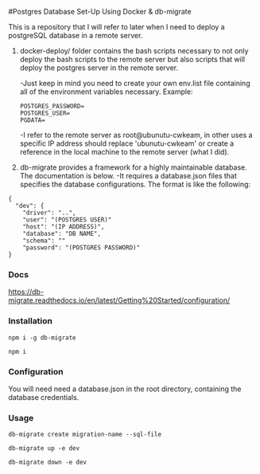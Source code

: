#Postgres Database Set-Up Using Docker & db-migrate

This is a repository that I will refer to later when I need to deploy a postgreSQL database in a remote server.

1. docker-deploy/ folder contains the bash scripts necessary to not only deploy the bash scripts to the remote server but also scripts that will deploy the postgres server in the remote server.

	-Just keep in mind you need to create your own env.list file containing all of the environment variables necessary.
	Example:
	
	```
	POSTGRES_PASSWORD=
	POSTGRES_USER=
	PGDATA=
	```
	
	-I refer to the remote server as root@ubunutu-cwkeam, in other uses a specific IP address should replace 'ubunutu-cwkeam' or create a reference in the local machine to the remote server (what I did).

2. db-migrate provides a framework for a highly maintainable database. The documentation is below.
	-It requires a database.json files that specifies the database configurations. The format is like the following:

```
{
  "dev": {
    "driver": "..",
    "user": "(POSTGRES USER)"
    "host": "(IP ADDRESS)",
    "database": "DB NAME",
    "schema": ""
    "password": "(POSTGRES PASSWORD)"
}
```

### Docs
https://db-migrate.readthedocs.io/en/latest/Getting%20Started/configuration/


### Installation

```
npm i -g db-migrate

npm i
```


### Configuration
You will need need a database.json in the root directory, containing the database credentials.


### Usage

```
db-migrate create migration-name --sql-file

db-migrate up -e dev

db-migrate down -e dev
```
